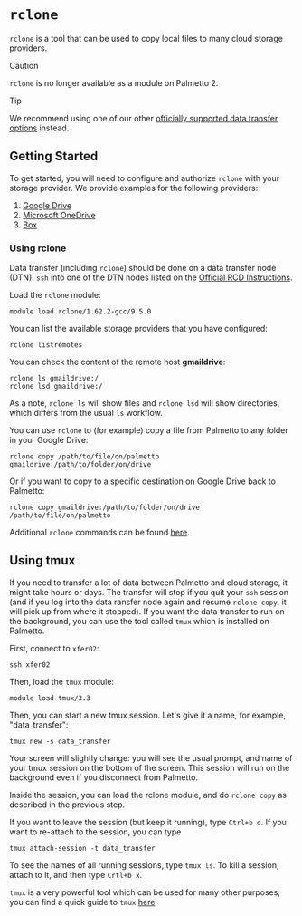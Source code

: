 # `rclone`

`rclone` is a tool that can be used to copy local files to many cloud storage
providers.

> [!CAUTION]
> `rclone` is no longer available as a module on Palmetto 2. 


> [!TIP]
> We recommend using one of our other [officially supported data transfer options](https://docs.rcd.clemson.edu/palmetto/transfer/overview/) instead.

## Getting Started

To get started, you will need to configure and authorize `rclone` with your
storage provider. We provide examples for the following providers:

1. [Google Drive](./gdrive/README.md)
1. [Microsoft OneDrive](./onedrive/README.md)
1. [Box](./box/README.md)

### Using rclone

Data transfer (including `rclone`) should be done on a data transfer node (DTN). `ssh` into one of the 
DTN nodes listed on
the [Official RCD Instructions](https://docs.rcd.clemson.edu/palmetto/transfer/#sftp).

Load the `rclone` module:

```
module load rclone/1.62.2-gcc/9.5.0
```

You can list the available storage providers that you have configured:

```
rclone listremotes
```

You can check the content of the remote host **gmaildrive**:

```
rclone ls gmaildrive:/
rclone lsd gmaildrive:/
```

As a note, `rclone ls` will show files and `rclone lsd` will show directories,
which differs from the usual `ls` workflow.

You can use `rclone` to (for example) copy a file from Palmetto to any folder in
your Google Drive:

```
rclone copy /path/to/file/on/palmetto gmaildrive:/path/to/folder/on/drive
```

Or if you want to copy to a specific destination on Google Drive back to
Palmetto:

```
rclone copy gmaildrive:/path/to/folder/on/drive /path/to/file/on/palmetto
```

Additional `rclone` commands can be found [here](http://rclone.org/docs/).

## Using tmux

If you need to transfer a lot of data between Palmetto and cloud storage, it
might take hours or days. The transfer will stop if you quit your `ssh` session
(and if you log into the data ransfer node again and resume `rclone copy`, it
will pick up from where it stopped). If you want the data transfer to run on the
background, you can use the tool called `tmux` which is installed on Palmetto.

First, connect to `xfer02`:

```
ssh xfer02
```

Then, load the `tmux` module:

```
module load tmux/3.3
```

Then, you can start a new tmux session. Let's give it a name, for example,
"data_transfer":

```
tmux new -s data_transfer
```

Your screen will slightly change: you will see the usual prompt, and name of
your tmux session on the bottom of the screen. This session will run on the
background even if you disconnect from Palmetto.

Inside the session, you can load the rclone module, and do `rclone copy` as
described in the previous step.

If you want to leave the session (but keep it running), type `Ctrl+b d`. If you
want to re-attach to the session, you can type

```
tmux attach-session -t data_transfer
```

To see the names of all running sessions, type `tmux ls`. To kill a session,
attach to it, and then type `Crtl+b x`.

`tmux` is a very powerful tool which can be used for many other purposes; you
can find a quick guide to `tmux`
[here](https://www.hamvocke.com/blog/a-quick-and-easy-guide-to-tmux/).
